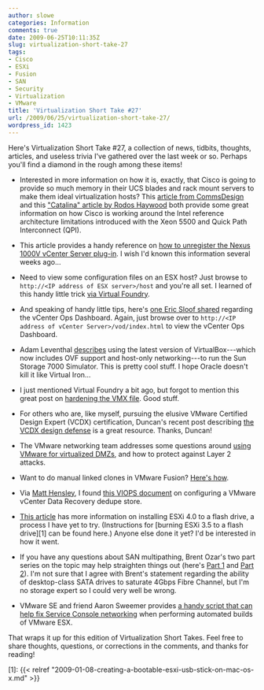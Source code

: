 ```yaml
---
author: slowe
categories: Information
comments: true
date: 2009-06-25T10:11:35Z
slug: virtualization-short-take-27
tags:
- Cisco
- ESXi
- Fusion
- SAN
- Security
- Virtualization
- VMware
title: 'Virtualization Short Take #27'
url: /2009/06/25/virtualization-short-take-27/
wordpress_id: 1423
---
```


Here's Virtualization Short Take #27, a collection of news, tidbits, thoughts, articles, and useless trivia I've gathered over the last week or so. Perhaps you'll find a diamond in the rough among these items!

* Interested in more information on how it is, exactly, that Cisco is going to provide so much memory in their UCS blades and rack mount servers to make them ideal virtualization hosts? This [article from CommsDesign](http://www.commsdesign.com/article/printableArticle.jhtml?articleID=217700103) and this ["Catalina" article by Rodos Haywood](http://rodos.haywood.org/2009/06/nehalem-memory-with-catalina.html) both provide some great information on how Cisco is working around the Intel reference architecture limitations introduced with the Xeon 5500 and Quick Path Interconnect (QPI).

* This article provides a handy reference on [how to unregister the Nexus 1000V vCenter Server plug-in](http://malaysiavm.com/blog/how-to-remove-cisco-nexus-1000v-plugin/). I wish I'd known this information several weeks ago...

* Need to view some configuration files on an ESX host? Just browse to `http://<IP address of ESX server>/host` and you're all set. I learned of this handy little trick [via Virtual Foundry](http://virtualfoundry.blogspot.com/2009/06/another-http-file-trick.html).

* And speaking of handy little tips, here's [one Eric Sloof shared](http://www.ntpro.nl/blog/archives/1153-VMware-vCenter-Operational-Dashboard.html) regarding the vCenter Ops Dashboard. Again, just browse over to `http://<IP address of vCenter Server>/vod/index.html` to view the vCenter Ops Dashboard.

* Adam Leventhal [describes](http://blogs.sun.com/ahl/entry/ss_7000_simulator_update_plus) using the latest version of VirtualBox---which now includes OVF support and host-only networking---to run the Sun Storage 7000 Simulator. This is pretty cool stuff. I hope Oracle doesn't kill it like Virtual Iron...

* I just mentioned Virtual Foundry a bit ago, but forgot to mention this great post on [hardening the VMX file](http://virtualfoundry.blogspot.com/2009/04/hardening-vmx-file.html). Good stuff.

* For others who are, like myself, pursuing the elusive VMware Certified Design Expert (VCDX) certification, Duncan's recent post describing [the VCDX design defense](http://www.yellow-bricks.com/2009/06/16/vcdx-defense-the-blog-article/) is a great resource. Thanks, Duncan!

* The VMware networking team addresses some questions around [using VMware for virtualized DMZs](http://blogs.vmware.com/networking/2009/06/lets-talk-security-dmzs-vlans-and-l2-attacks.html), and how to protect against Layer 2 attacks.

* Want to do manual linked clones in VMware Fusion? [Here's how](http://communities.vmware.com/docs/DOC-5611).

* Via [Matt Hensley](http://matthensley.wordpress.com/2009/06/22/best-practices-for-vmware-data-recovery-vdr/), I found [this VIOPS document](http://viops.vmware.com/home/docs/DOC-1551) on configuring a VMware vCenter Data Recovery dedupe store.

* [This article](http://solori.wordpress.com/2009/05/22/preview-install-esxi-4-0-to-flash/) has more information on installing ESXi 4.0 to a flash drive, a process I have yet to try. (Instructions for [burning ESXi 3.5 to a flash drive][1] can be found here.) Anyone else done it yet? I'd be interested in how it went.

* If you have any questions about SAN multipathing, Brent Ozar's two part series on the topic may help straighten things out (here's [Part 1](http://www.brentozar.com/archive/2009/05/san-multipathing-part-1-what-are-paths/) and [Part 2](http://www.brentozar.com/archive/2009/05/san-multipathing-part-2-what-multipathing-does/)). I'm not sure that I agree with Brent's statement regarding the ability of desktop-class SATA drives to saturate 4Gbps Fibre Channel, but I'm no storage expert so I could very well be wrong.

* VMware SE and friend Aaron Sweemer provides [a handy script that can help fix Service Console networking](http://www.virtualinsanity.com/index.php/2009/05/27/scripted-esx-installation-reconfiguring-cos-networking-with-kickstart/) when performing automated builds of VMware ESX.

That wraps it up for this edition of Virtualization Short Takes. Feel free to share thoughts, questions, or corrections in the comments, and thanks for reading!

[1]: {{< relref "2009-01-08-creating-a-bootable-esxi-usb-stick-on-mac-os-x.md" >}}
